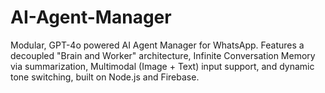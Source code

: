# AI-Agent-Manager
Modular, GPT-4o powered AI Agent Manager for WhatsApp. Features a decoupled "Brain and Worker" architecture, Infinite Conversation Memory via summarization, Multimodal (Image + Text) input support, and dynamic tone switching, built on Node.js and Firebase.

